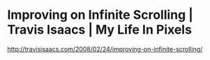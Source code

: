 <!--
id: 2080051993
link: http://kevinisom.info/post/2080051993/improving-on-infinite-scrolling-travis-isaacs-my
slug: improving-on-infinite-scrolling-travis-isaacs-my
date: Fri Dec 03 2010 21:06:45 GMT+1300 (NZDT)
raw: {"blog_name":"kevinisom","id":2080051993,"post_url":"http://kevinisom.info/post/2080051993/improving-on-infinite-scrolling-travis-isaacs-my","slug":"improving-on-infinite-scrolling-travis-isaacs-my","type":"link","date":"2010-12-03 08:06:45 GMT","timestamp":1291363605,"state":"published","format":"html","reblog_key":"l1P4qVbP","tags":[],"short_url":"http://tmblr.co/Zw68Yy1x_nCP","highlighted":[],"feed_item":"http://travisisaacs.com/2008/02/24/improving-on-infinite-scrolling/","from_feed_id":650234,"note_count":0,"title":"Improving on Infinite Scrolling | Travis Isaacs | My Life In Pixels","url":"http://travisisaacs.com/2008/02/24/improving-on-infinite-scrolling/","description":""}
publish: 2010-12-03
tags: 
title: Improving on Infinite Scrolling | Travis Isaacs | My Life In Pixels
-->


Improving on Infinite Scrolling | Travis Isaacs | My Life In Pixels
===================================================================

<http://travisisaacs.com/2008/02/24/improving-on-infinite-scrolling/>

